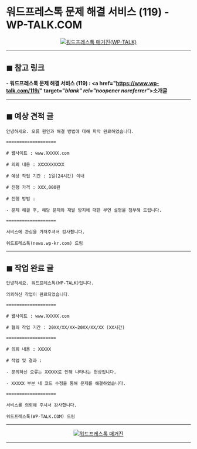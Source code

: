 # 워드프레스톡 문제 해결 서비스 (119) - WP-TALK.COM

<center><a href="https://www.wp-talk.com/kakao/" target="_blank" rel="noopener noreferrer"_><img src="https://hellotblog.files.wordpress.com/2019/03/wptalk-119-banner-300x300.png" style="max-width:100%;" alt="워드프레스톡 매거진(WP-TALK)"></a></center>

***
## ◼︎ 참고 링크

**- 워드프레스톡 문제 해결 서비스 (119) : <a href="https://www.wp-talk.com/119/" target="_blank" rel="noopener noreferrer"_>소개글</a>**

<!-- <a name="index-00"></a> -->
***
## ◼︎ 예상 견적 글

```
안녕하세요. 오류 원인과 해결 방법에 대해 파악 완료하였습니다.

===================

# 웹사이트 : www.XXXXX.com

# 의뢰 내용 : XXXXXXXXXX

# 예상 작업 기간 : 1일(24시간) 이내

# 진행 가격 : XXX,000원

# 진행 방법 :

- 문제 해결 후, 해당 문제와 재발 방지에 대한 부연 설명을 첨부해 드립니다.

===================

서비스에 관심을 가져주셔서 감사합니다.

워드프레스톡(news.wp-kr.com) 드림
```

<!-- <a name="index-01"></a> -->
***
## ◼︎ 작업 완료 글

```
안녕하세요. 워드프레스톡(WP-TALK)입니다.

의뢰하신 작업이 완료되었습니다.

===================

# 웹사이트 : www.XXXXX.com

# 협의 작업 기간 : 20XX/XX/XX~20XX/XX/XX (XX시간)

===================

# 의뢰 내용 : XXXXX

# 작업 및 결과 :

- 문의하신 오류는 XXXXX로 인해 나타나는 현상입니다.

- XXXXX 부분 내 코드 수정을 통해 문제를 해결하였습니다.

===================

서비스를 의뢰해 주셔서 감사합니다.

워드프레스톡(WP-TALK.COM) 드림

```
***
<center><a href="https://www.wp-talk.com/kakao/" target="_blank" rel="noopener noreferrer"_><img src="https://hellotblog.files.wordpress.com/2018/11/wptalk-logo-966x200.png" style="max-width:100%;" alt="워드프레스톡 매거진"></a></center>

***
